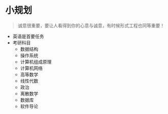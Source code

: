 # 小规划

> 诚意很重要，要让人看得到你的心意与诚意，有时候形式工程也同等重要！

- 英语是首要任务
- 考研科目
  - 数据结构
  - 操作系统
  - 计算机组成原理
  - 计算机网络
  - 高等数学
  - 线性代数
  - 政治
  - 离散数学
  - 数据库
  - 软件导论
